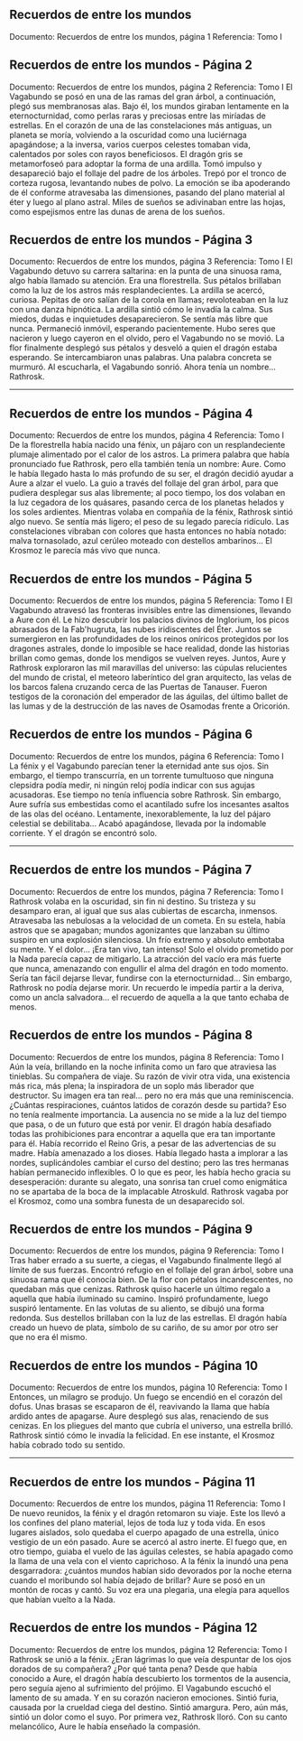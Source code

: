 ## Recuerdos de entre los mundos
Documento: Recuerdos de entre los mundos, página 1
Referencia: Tomo I


## Recuerdos de entre los mundos - Página 2
Documento: Recuerdos de entre los mundos, página 2
Referencia: Tomo I
El Vagabundo se posó en una de las ramas del gran árbol, a continuación, plegó sus membranosas alas. Bajo él, los mundos giraban lentamente en la eternocturnidad, como perlas raras y preciosas entre las miríadas de estrellas.
En el corazón de una de las constelaciones más antiguas, un planeta se moría, volviendo a la oscuridad como una luciérnaga apagándose; a la inversa, varios cuerpos celestes tomaban vida, calentados por soles con rayos beneficiosos.
El dragón gris se metamorfoseó para adoptar la forma de una ardilla. Tomó impulso y desapareció bajo el follaje del padre de los árboles.
Trepó por el tronco de corteza rugosa, levantando nubes de polvo. La emoción se iba apoderando de él conforme atravesaba las dimensiones, pasando del plano material al éter y luego al plano astral. Miles de sueños se adivinaban entre las hojas, como espejismos entre las dunas de arena de los sueños.

## Recuerdos de entre los mundos - Página 3
Documento: Recuerdos de entre los mundos, página 3
Referencia: Tomo I
El Vagabundo detuvo su carrera saltarina: en la punta de una sinuosa rama, algo había llamado su atención.
Era una florestrella. Sus pétalos brillaban como la luz de los astros más resplandecientes. La ardilla se acercó, curiosa. Pepitas de oro salían de la corola en llamas; revoloteaban en la luz con una danza hipnótica.
La ardilla sintió cómo le invadía la calma. Sus miedos, dudas e inquietudes desaparecieron. Se sentía más libre que nunca.
Permaneció inmóvil, esperando pacientemente.
Hubo seres que nacieron y luego cayeron en el olvido, pero el Vagabundo no se movió.
La flor finalmente desplegó sus pétalos y desveló a quien el dragón estaba esperando.
Se intercambiaron unas palabras. Una palabra concreta se murmuró. Al escucharla, el Vagabundo sonrió.
Ahora tenía un nombre... Rathrosk.
***

## Recuerdos de entre los mundos - Página 4
Documento: Recuerdos de entre los mundos, página 4
Referencia: Tomo I
De la florestrella había nacido una fénix, un pájaro con un resplandeciente plumaje alimentado por el calor de los astros. La primera palabra que había pronunciado fue Rathrosk, pero ella también tenía un nombre: Aure.
Como le había llegado hasta lo más profundo de su ser, el dragón decidió ayudar a Aure a alzar el vuelo. La guio a través del follaje del gran árbol, para que pudiera desplegar sus alas libremente; al poco tiempo, los dos volaban en la luz cegadora de los quásares, pasando cerca de los planetas helados y los soles ardientes.
Mientras volaba en compañía de la fénix, Rathrosk sintió algo nuevo. Se sentía más ligero; el peso de su legado parecía ridículo. Las constelaciones vibraban con colores que hasta entonces no había notado: malva tornasolado, azul cerúleo moteado con destellos ambarinos... El Krosmoz le parecía más vivo que nunca.

## Recuerdos de entre los mundos - Página 5
Documento: Recuerdos de entre los mundos, página 5
Referencia: Tomo I
El Vagabundo atravesó las fronteras invisibles entre las dimensiones, llevando a Aure con él.
Le hizo descubrir los palacios divinos de Inglorium, los picos abrasados de la Fab'hugruta, las nubes iridiscentes del Éter.
Juntos se sumergieron en las profundidades de los reinos oníricos protegidos por los dragones astrales, donde lo imposible se hace realidad, donde las historias brillan como gemas, donde los mendigos se vuelven reyes.
Juntos, Aure y Rathrosk exploraron las mil maravillas del universo: las cúpulas relucientes del mundo de cristal, el meteoro laberíntico del gran arquitecto, las velas de los barcos falena cruzando cerca de las Puertas de Tanauser.
Fueron testigos de la coronación del emperador de las águilas, del último ballet de las lumas y de la destrucción de las naves de Osamodas frente a Oricorión.

## Recuerdos de entre los mundos - Página 6
Documento: Recuerdos de entre los mundos, página 6
Referencia: Tomo I
La fénix y el Vagabundo parecían tener la eternidad ante sus ojos.
Sin embargo, el tiempo transcurría, en un torrente tumultuoso que ninguna clepsidra podía medir, ni ningún reloj podía indicar con sus agujas acusadoras.
Ese tiempo no tenía influencia sobre Rathrosk. Sin embargo, Aure sufría sus embestidas como el acantilado sufre los incesantes asaltos de las olas del océano. Lentamente, inexorablemente, la luz del pájaro celestial se debilitaba...
Acabó apagándose, llevada por la indomable corriente.
Y el dragón se encontró solo.
***

## Recuerdos de entre los mundos - Página 7
Documento: Recuerdos de entre los mundos, página 7
Referencia: Tomo I
Rathrosk volaba en la oscuridad, sin fin ni destino. Su tristeza y su desamparo eran, al igual que sus alas cubiertas de escarcha, inmensos.
Atravesaba las nebulosas a la velocidad de un cometa. En su estela, había astros que se apagaban; mundos agonizantes que lanzaban su último suspiro en una explosión silenciosa. Un frío extremo y absoluto embotaba su mente. Y el dolor... ¡Era tan vivo, tan intenso! Solo el olvido prometido por la Nada parecía capaz de mitigarlo. La atracción del vacío era más fuerte que nunca, amenazando con engullir el alma del dragón en todo momento. Sería tan fácil dejarse llevar, fundirse con la eternocturnidad...
Sin embargo, Rathrosk no podía dejarse morir. Un recuerdo le impedía partir a la deriva, como un ancla salvadora... el recuerdo de aquella a la que tanto echaba de menos.

## Recuerdos de entre los mundos - Página 8
Documento: Recuerdos de entre los mundos, página 8
Referencia: Tomo I
Aún la veía, brillando en la noche infinita como un faro que atraviesa las tinieblas. Su compañera de viaje. Su razón de vivir otra vida, una existencia más rica, más plena; la inspiradora de un soplo más liberador que destructor. Su imagen era tan real... pero no era más que una reminiscencia. ¿Cuántas respiraciones, cuántos latidos de corazón desde su partida? Eso no tenía realmente importancia. La ausencia no se mide a la luz del tiempo que pasa, o de un futuro que está por venir.
El dragón había desafiado todas las prohibiciones para encontrar a aquella que era tan importante para él.
Había recorrido el Reino Gris, a pesar de las advertencias de su madre. Había amenazado a los dioses. Había llegado hasta a implorar a las nordes, suplicándoles cambiar el curso del destino; pero las tres hermanas habían permanecido inflexibles. O lo que es peor, les había hecho gracia su desesperación: durante su alegato, una sonrisa tan cruel como enigmática no se apartaba de la boca de la implacable Atroskuld.
Rathrosk vagaba por el Krosmoz, como una sombra funesta de un desaparecido sol.

## Recuerdos de entre los mundos - Página 9
Documento: Recuerdos de entre los mundos, página 9
Referencia: Tomo I
Tras haber errado a su suerte, a ciegas, el Vagabundo finalmente llegó al límite de sus fuerzas. Encontró refugio en el follaje del gran árbol, sobre una sinuosa rama que él conocía bien. De la flor con pétalos incandescentes, no quedaban más que cenizas.
Rathrosk quiso hacerle un último regalo a aquella que había iluminado su camino.
Inspiró profundamente, luego suspiró lentamente. En las volutas de su aliento, se dibujó una forma redonda. Sus destellos brillaban con la luz de las estrellas.
El dragón había creado un huevo de plata, símbolo de su cariño, de su amor por otro ser que no era él mismo.

## Recuerdos de entre los mundos - Página 10
Documento: Recuerdos de entre los mundos, página 10
Referencia: Tomo I
Entonces, un milagro se produjo.
Un fuego se encendió en el corazón del dofus. Unas brasas se escaparon de él, reavivando la llama que había ardido antes de apagarse.
Aure desplegó sus alas, renaciendo de sus cenizas. En los pliegues del manto que cubría el universo, una estrella brilló.
Rathrosk sintió cómo le invadía la felicidad.
En ese instante, el Krosmoz había cobrado todo su sentido.
***

## Recuerdos de entre los mundos - Página 11
Documento: Recuerdos de entre los mundos, página 11
Referencia: Tomo I
De nuevo reunidos, la fénix y el dragón retomaron su viaje. Este los llevó a los confines del plano material, lejos de toda luz y toda vida.
En esos lugares aislados, solo quedaba el cuerpo apagado de una estrella, único vestigio de un eón pasado.
Aure se acercó al astro inerte. El fuego que, en otro tiempo, guiaba el vuelo de las águilas celestes, se había apagado como la llama de una vela con el viento caprichoso.
A la fénix la inundó una pena desgarradora: ¿cuántos mundos habían sido devorados por la noche eterna cuando el moribundo sol había dejado de brillar?
Aure se posó en un montón de rocas y cantó. Su voz era una plegaria, una elegía para aquellos que habían vuelto a la Nada.

## Recuerdos de entre los mundos - Página 12
Documento: Recuerdos de entre los mundos, página 12
Referencia: Tomo I
Rathrosk se unió a la fénix.
¿Eran lágrimas lo que veía despuntar de los ojos dorados de su compañera? ¿Por qué tanta pena? Desde que había conocido a Aure, el dragón había descubierto los tormentos de la ausencia, pero seguía ajeno al sufrimiento del prójimo.
El Vagabundo escuchó el lamento de su amada. Y en su corazón nacieron emociones.
Sintió furia, causada por la crueldad ciega del destino. Sintió amargura. Pero, aún más, sintió un dolor como el suyo.
Por primera vez, Rathrosk lloró.
Con su canto melancólico, Aure le había enseñado la compasión.
